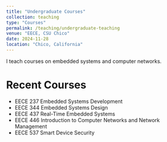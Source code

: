 ```yaml
---
title: "Undergraduate Courses"
collection: teaching
type: "Courses"
permalink: /teaching/undergraduate-teaching
venue: "EECE, CSU Chico"
date: 2024-11-28
location: "Chico, California"
---
```


I teach courses on embedded systems and computer networks. 

Recent Courses
======
* EECE 237 Embedded Systems Development
* EECE 344 Embedded Systems Design
* EECE 437 Real-Time Embedded Systems
* EECE 446 Introduction to Computer Networks and Network Management
* EECE 537 Smart Device Security
